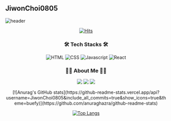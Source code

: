 ## JiwonChoi0805
![header](https://capsule-render.vercel.app/api?type=waving&color=0:a1c4fd,100:c2e9fb&height=200&section=header&text=👩‍💻Jiwon%20Choi👩‍💻%20%20@JiwonChoi0805&desc=Computer%20Science%20Engineering&fontColor=fdfbfb&fontSize=40&fontAlignY=40)

<div align="center">

[![Hits](https://hits.seeyoufarm.com/api/count/incr/badge.svg?url=https%3A%2F%2Fgithub.com%2FJiwonChoi0805&count_bg=%23FFE4FE&title_bg=%23555555&icon=&icon_color=%23E7E7E7&title=GITHUB&edge_flat=false)](https://hits.seeyoufarm.com)

### 🛠️ Tech Stacks 🛠️
<div> 
  <img alt="HTML" src="https://img.shields.io/badge/html5-E34F26?style=for-the-badge&logo=html5&logoColor=white"> 
  <img alt="CSS" src="https://img.shields.io/badge/css-1572B6?style=for-the-badge&logo=css3&logoColor=white"> 
  <img alt="Javascript" src="https://img.shields.io/badge/javascript-F7DF1E?style=for-the-badge&logo=javascript&logoColor=black"> 
  <img alt="React" src ="https://img.shields.io/badge/React-61DAFB.svg?&style=for-the-badge&logo=React&logoColor=white"/>
</div>

### 🙋‍♀️ About Me 🙋‍♀️
<p>
<a href="https://github.com/JiwonChoi0805"><img src="https://img.shields.io/badge/Github-181717?style=flat-square&logo=Github&logoColor=white"/></a>
 <a href="https://velog.io/@won0805"><img src="https://img.shields.io/badge/Velog-20C997?style=flat-square&logo=Velog&logoColor=white"/></a>
<a href="mailto:won0805@ewhain.net"><img src="https://img.shields.io/badge/Gmail-D14836?style=flat-square&logo=Gmail&logoColor=white"/></a>
</p>


<div>
[![Anurag's GitHub stats](https://github-readme-stats.vercel.app/api?username=JiwonChoi0805&include_all_commits=true&show_icons=true&theme=buefy)](https://github.com/anuraghazra/github-readme-stats)

[![Top Langs](https://github-readme-stats.vercel.app/api/top-langs/?username=JiwonChoi0805&size_weight=0.5&count_weight=0.5&layout=donut)](https://github.com/anuraghazra/github-readme-stats)
</div>

</div>
